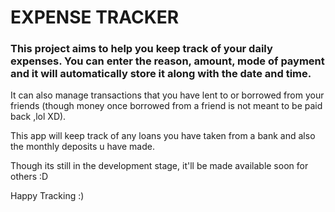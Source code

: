 # EXPENSE TRACKER

### This project aims to help you keep track of your daily expenses. You can enter the reason, amount, mode of payment and it will automatically store it along with the date and time. 

It can also manage transactions that you have lent to or borrowed from your friends (though money once borrowed from a friend is not meant to be paid back ,lol XD).

This app will keep track of any loans you have taken from a bank and also the monthly deposits u have made.

Though its still in the development stage, it'll be made available soon for others :D

Happy Tracking :)
